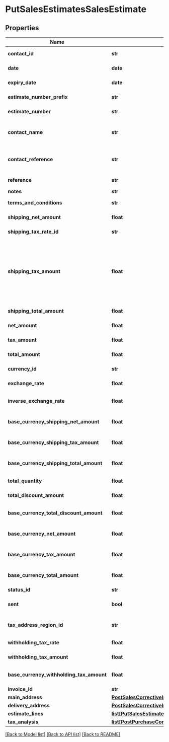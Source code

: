 # PutSalesEstimatesSalesEstimate

## Properties
Name | Type | Description | Notes
------------ | ------------- | ------------- | -------------
**contact_id** | **str** | The contact the estimate relates to | [optional] 
**date** | **date** | The date of the estimate | [optional] 
**expiry_date** | **date** | The expiry date of the estimate | [optional] 
**estimate_number_prefix** | **str** | The estimate number prefix | [optional] 
**estimate_number** | **str** | The generated estimate number | [optional] 
**contact_name** | **str** | The name of the contact when the estimate was created | [optional] 
**contact_reference** | **str** | The reference of the contact when the estimate was created | [optional] 
**reference** | **str** | The reference for the estimate | [optional] 
**notes** | **str** | Estimate notes | [optional] 
**terms_and_conditions** | **str** | Estimate terms and conditions | [optional] 
**shipping_net_amount** | **float** | The net shipping amount | [optional] 
**shipping_tax_rate_id** | **str** | The ID of the Shipping Tax Rate. | [optional] 
**shipping_tax_amount** | **float** | The tax shipping amount. NOTE: This is not required for POST/PUT requests as the shipping tax is calculated based on the shipping_net_amount and the shipping_tax_rate. | [optional] 
**shipping_total_amount** | **float** | The total shipping amount | [optional] 
**net_amount** | **float** | The net amount of the estimate | [optional] 
**tax_amount** | **float** | The tax amount of the estimate | [optional] 
**total_amount** | **float** | The total amount of the estimate | [optional] 
**currency_id** | **str** | The ID of the Currency. | [optional] 
**exchange_rate** | **float** | The exchange rate for the estimate | [optional] 
**inverse_exchange_rate** | **float** | The inverse exchange rate for the estimate | [optional] 
**base_currency_shipping_net_amount** | **float** | The net shipping amount in base currency | [optional] 
**base_currency_shipping_tax_amount** | **float** | The tax shipping amount in base currency | [optional] 
**base_currency_shipping_total_amount** | **float** | The total shipping amount in base currency | [optional] 
**total_quantity** | **float** | The total quantity of the estimate | [optional] 
**total_discount_amount** | **float** | The discount amount on the  estimate | [optional] 
**base_currency_total_discount_amount** | **float** | The discount amount on the  estimate in base currency | [optional] 
**base_currency_net_amount** | **float** | The net amount of the estimate in base currency | [optional] 
**base_currency_tax_amount** | **float** | The tax amount of the estimate in base currency | [optional] 
**base_currency_total_amount** | **float** | The total amount of the estimate in base currency | [optional] 
**status_id** | **str** | The ID of the Status. | [optional] 
**sent** | **bool** | Indicates whether the estimate has been sent | [optional] 
**tax_address_region_id** | **str** | The ID of the Tax Address Region. (Canada only) | [optional] 
**withholding_tax_rate** | **float** | IRPF withheld Tax Rate (Spain only) | [optional] 
**withholding_tax_amount** | **float** | IRPF withheld Tax Amount (Spain only) | [optional] 
**base_currency_withholding_tax_amount** | **float** | IRPF withheld Tax Amount (Spain only) in the base currency | [optional] 
**invoice_id** | **str** | The ID of the Invoice. | [optional] 
**main_address** | [**PostSalesCorrectiveInvoicesSalesCorrectiveInvoiceMainAddress**](PostSalesCorrectiveInvoicesSalesCorrectiveInvoiceMainAddress.md) |  | [optional] 
**delivery_address** | [**PostSalesCorrectiveInvoicesSalesCorrectiveInvoiceMainAddress**](PostSalesCorrectiveInvoicesSalesCorrectiveInvoiceMainAddress.md) |  | [optional] 
**estimate_lines** | [**list[PutSalesEstimatesSalesEstimateEstimateLines]**](PutSalesEstimatesSalesEstimateEstimateLines.md) |  | [optional] 
**tax_analysis** | [**list[PostPurchaseCorrectiveInvoicesPurchaseCorrectiveInvoiceTaxAnalysis]**](PostPurchaseCorrectiveInvoicesPurchaseCorrectiveInvoiceTaxAnalysis.md) |  | [optional] 

[[Back to Model list]](../README.md#documentation-for-models) [[Back to API list]](../README.md#documentation-for-api-endpoints) [[Back to README]](../README.md)


